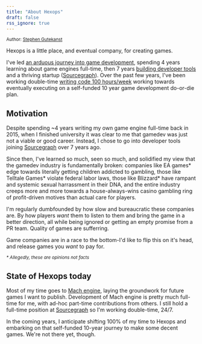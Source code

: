 ```yaml
---
title: "About Hexops"
draft: false
rss_ignore: true
---
```


<small>Author: [Stephen Gutekanst](https://twitter.com/slimsag)</small>

Hexops is a little place, and eventual company, for creating games.

I've led [an arduous journey into game development](https://devlog.hexops.com/2021/increasing-my-contribution-to-zig-to-200-a-month), spending 4 years learning about game engines full-time, then 7 years [building developer tools](http://slimsag.com) and a thriving startup ([Sourcegraph](https://sourcegraph.com)). Over the past few years, I've been working double-time [writing code 100 hours/week](https://devlog.hexops.com/2021/I-write-code-100-hours-a-week) working towards eventually executing on a self-funded 10 year game development do-or-die plan.

## Motivation

Despite spending ~4 years writing my own game engine full-time back in 2015, when I finished university it was clear to me that gamedev was just not a viable or good career. Instead, I chose to go into developer tools joining [Sourcegraph](https://sourcegraph.com) over 7 years ago.

Since then, I've learned so much, seen so much, and solidified my view that the gamedev industry is fundamentally broken: companies like EA games* edge towards literally getting children addicted to gambling, those like Telltale Games* violate federal labor laws, those like Blizzard* have rampant and systemic sexual harrassment in their DNA, and the entire industry creeps more and more towards a house-always-wins casino gambling ring of profit-driven motives than actual care for players. 

I'm regularly dumbfounded by how slow and bureaucratic these companies are. By how players _want_ them to listen to them and bring the game in a better direction, all while being ignored or getting an empty promise from a PR team. Quality of games are sufferring.

Game companies are in a race to the bottom-I'd like to flip this on it's head, and release games you _want_ to pay for.

<small>_\* Allegedly, these are opinions not facts_</small>

## State of Hexops today

Most of my time goes to [Mach engine](https://machengine.org), laying the groundwork for future games I want to publish. Development of Mach engine is pretty much full-time for me, with ad-hoc part-time contributions from others. I still hold a full-time position at [Sourcegraph](https://sourcegraph.com) so I'm working double-time, 24/7.

In the coming years, I anticipate shifting 100% of my time to Hexops and embarking on that self-funded 10-year journey to make some decent games. We're not there yet, though.
